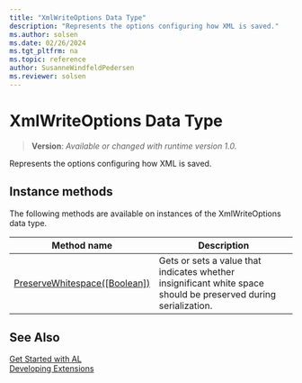 ```yaml
---
title: "XmlWriteOptions Data Type"
description: "Represents the options configuring how XML is saved."
ms.author: solsen
ms.date: 02/26/2024
ms.tgt_pltfrm: na
ms.topic: reference
author: SusanneWindfeldPedersen
ms.reviewer: solsen
---
```

[//]: # (START>DO_NOT_EDIT)
[//]: # (IMPORTANT:Do not edit any of the content between here and the END>DO_NOT_EDIT.)
[//]: # (Any modifications should be made in the .xml files in the ModernDev repo.)
# XmlWriteOptions Data Type
> **Version**: _Available or changed with runtime version 1.0._

Represents the options configuring how XML is saved.



## Instance methods
The following methods are available on instances of the XmlWriteOptions data type.

|Method name|Description|
|-----------|-----------|
|[PreserveWhitespace([Boolean])](xmlwriteoptions-preservewhitespace-method.md)|Gets or sets a value that indicates whether insignificant white space should be preserved during serialization.|

[//]: # (IMPORTANT: END>DO_NOT_EDIT)
## See Also  
[Get Started with AL](../../devenv-get-started.md)  
[Developing Extensions](../../devenv-dev-overview.md)  